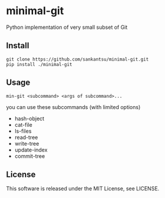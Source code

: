 # minimal-git

Python implementation of very small subset of Git

## Install

```
git clone https://github.com/sankantsu/minimal-git.git
pip install ./minimal-git
```

## Usage

```
min-git <subcommand> <args of subcommand>...
```

you can use these subcommands (with limited options)

- hash-object
- cat-file
- ls-files
- read-tree
- write-tree
- update-index
- commit-tree

## License

This software is released under the MIT License, see LICENSE.

